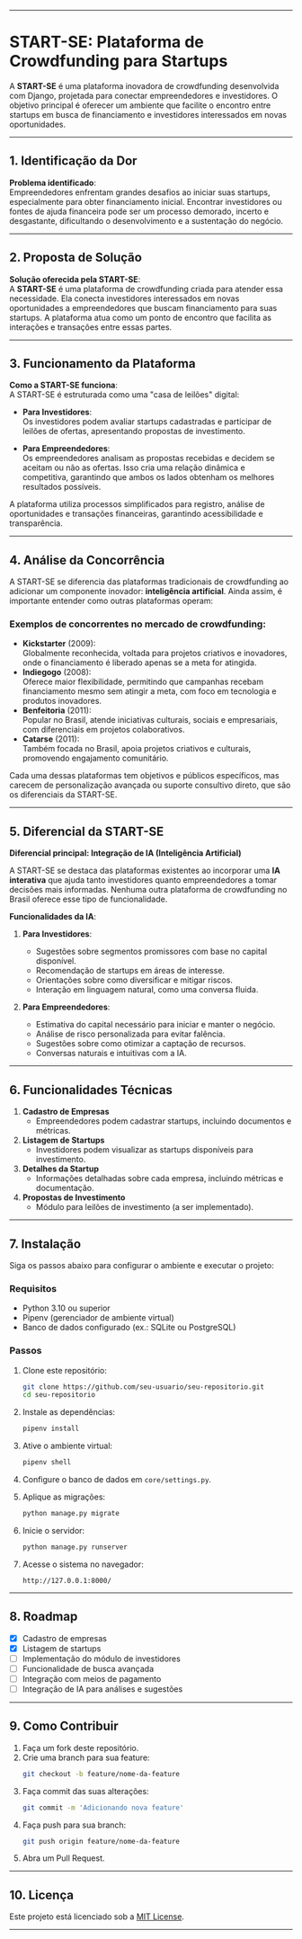 
---

# **START-SE: Plataforma de Crowdfunding para Startups**

A **START-SE** é uma plataforma inovadora de crowdfunding desenvolvida com Django, projetada para conectar empreendedores e investidores. O objetivo principal é oferecer um ambiente que facilite o encontro entre startups em busca de financiamento e investidores interessados em novas oportunidades.

---

## **1. Identificação da Dor**

**Problema identificado**:  
Empreendedores enfrentam grandes desafios ao iniciar suas startups, especialmente para obter financiamento inicial. Encontrar investidores ou fontes de ajuda financeira pode ser um processo demorado, incerto e desgastante, dificultando o desenvolvimento e a sustentação do negócio.

---

## **2. Proposta de Solução**

**Solução oferecida pela START-SE**:  
A **START-SE** é uma plataforma de crowdfunding criada para atender essa necessidade. Ela conecta investidores interessados em novas oportunidades a empreendedores que buscam financiamento para suas startups. A plataforma atua como um ponto de encontro que facilita as interações e transações entre essas partes.

---

## **3. Funcionamento da Plataforma**

**Como a START-SE funciona**:  
A START-SE é estruturada como uma "casa de leilões" digital:  

- **Para Investidores**:  
  Os investidores podem avaliar startups cadastradas e participar de leilões de ofertas, apresentando propostas de investimento.  
 
- **Para Empreendedores**:  
  Os empreendedores analisam as propostas recebidas e decidem se aceitam ou não as ofertas. Isso cria uma relação dinâmica e competitiva, garantindo que ambos os lados obtenham os melhores resultados possíveis.

A plataforma utiliza processos simplificados para registro, análise de oportunidades e transações financeiras, garantindo acessibilidade e transparência.

---

## **4. Análise da Concorrência**

A START-SE se diferencia das plataformas tradicionais de crowdfunding ao adicionar um componente inovador: **inteligência artificial**. Ainda assim, é importante entender como outras plataformas operam:  

### Exemplos de concorrentes no mercado de crowdfunding:  
- **Kickstarter** (2009):  
  Globalmente reconhecida, voltada para projetos criativos e inovadores, onde o financiamento é liberado apenas se a meta for atingida.  
- **Indiegogo** (2008):  
  Oferece maior flexibilidade, permitindo que campanhas recebam financiamento mesmo sem atingir a meta, com foco em tecnologia e produtos inovadores.  
- **Benfeitoria** (2011):  
  Popular no Brasil, atende iniciativas culturais, sociais e empresariais, com diferenciais em projetos colaborativos.  
- **Catarse** (2011):  
  Também focada no Brasil, apoia projetos criativos e culturais, promovendo engajamento comunitário.  

Cada uma dessas plataformas tem objetivos e públicos específicos, mas carecem de personalização avançada ou suporte consultivo direto, que são os diferenciais da START-SE.

---

## **5. Diferencial da START-SE**

**Diferencial principal: Integração de IA (Inteligência Artificial)**  

A START-SE se destaca das plataformas existentes ao incorporar uma **IA interativa** que ajuda tanto investidores quanto empreendedores a tomar decisões mais informadas. Nenhuma outra plataforma de crowdfunding no Brasil oferece esse tipo de funcionalidade.

**Funcionalidades da IA**:  
1. **Para Investidores**:  
   - Sugestões sobre segmentos promissores com base no capital disponível.  
   - Recomendação de startups em áreas de interesse.  
   - Orientações sobre como diversificar e mitigar riscos.  
   - Interação em linguagem natural, como uma conversa fluida.  

2. **Para Empreendedores**:  
   - Estimativa do capital necessário para iniciar e manter o negócio.  
   - Análise de risco personalizada para evitar falência.  
   - Sugestões sobre como otimizar a captação de recursos.  
   - Conversas naturais e intuitivas com a IA.

---

## **6. Funcionalidades Técnicas**

1. **Cadastro de Empresas**
   - Empreendedores podem cadastrar startups, incluindo documentos e métricas.
2. **Listagem de Startups**
   - Investidores podem visualizar as startups disponíveis para investimento.
3. **Detalhes da Startup**
   - Informações detalhadas sobre cada empresa, incluindo métricas e documentação.
4. **Propostas de Investimento**
   - Módulo para leilões de investimento (a ser implementado).

---

## **7. Instalação**

Siga os passos abaixo para configurar o ambiente e executar o projeto:

### **Requisitos**
- Python 3.10 ou superior
- Pipenv (gerenciador de ambiente virtual)
- Banco de dados configurado (ex.: SQLite ou PostgreSQL)

### **Passos**
1. Clone este repositório:
   ```bash
   git clone https://github.com/seu-usuario/seu-repositorio.git
   cd seu-repositorio
   ```

2. Instale as dependências:
   ```bash
   pipenv install
   ```

3. Ative o ambiente virtual:
   ```bash
   pipenv shell
   ```

4. Configure o banco de dados em `core/settings.py`.

5. Aplique as migrações:
   ```bash
   python manage.py migrate
   ```

6. Inicie o servidor:
   ```bash
   python manage.py runserver
   ```

7. Acesse o sistema no navegador:
   ```
   http://127.0.0.1:8000/
   ```

---

## **8. Roadmap**

- [x] Cadastro de empresas
- [x] Listagem de startups
- [ ] Implementação do módulo de investidores
- [ ] Funcionalidade de busca avançada
- [ ] Integração com meios de pagamento
- [ ] Integração de IA para análises e sugestões

---

## **9. Como Contribuir**

1. Faça um fork deste repositório.
2. Crie uma branch para sua feature:
   ```bash
   git checkout -b feature/nome-da-feature
   ```
3. Faça commit das suas alterações:
   ```bash
   git commit -m 'Adicionando nova feature'
   ```
4. Faça push para sua branch:
   ```bash
   git push origin feature/nome-da-feature
   ```
5. Abra um Pull Request.

---

## **10. Licença**

Este projeto está licenciado sob a [MIT License](LICENSE).

---
